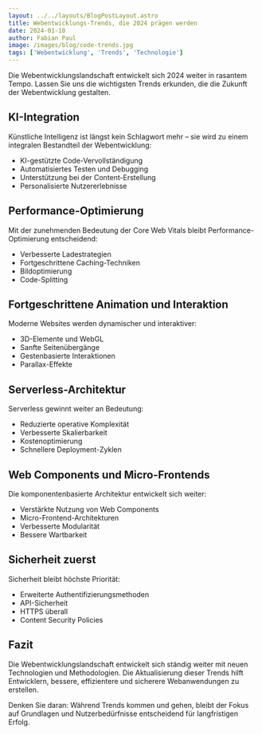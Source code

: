 ```yaml
---
layout: ../../layouts/BlogPostLayout.astro
title: Webentwicklungs-Trends, die 2024 prägen werden
date: 2024-01-10
author: Fabian Paul
image: /images/blog/code-trends.jpg
tags: ['Webentwicklung', 'Trends', 'Technologie']
---
```


Die Webentwicklungslandschaft entwickelt sich 2024 weiter in rasantem Tempo. Lassen Sie uns die wichtigsten Trends erkunden, die die Zukunft der Webentwicklung gestalten.

## KI-Integration

Künstliche Intelligenz ist längst kein Schlagwort mehr – sie wird zu einem integralen Bestandteil der Webentwicklung:

- KI-gestützte Code-Vervollständigung
- Automatisiertes Testen und Debugging
- Unterstützung bei der Content-Erstellung
- Personalisierte Nutzererlebnisse

## Performance-Optimierung

Mit der zunehmenden Bedeutung der Core Web Vitals bleibt Performance-Optimierung entscheidend:

- Verbesserte Ladestrategien
- Fortgeschrittene Caching-Techniken
- Bildoptimierung
- Code-Splitting

## Fortgeschrittene Animation und Interaktion

Moderne Websites werden dynamischer und interaktiver:

- 3D-Elemente und WebGL
- Sanfte Seitenübergänge
- Gestenbasierte Interaktionen
- Parallax-Effekte

## Serverless-Architektur

Serverless gewinnt weiter an Bedeutung:

- Reduzierte operative Komplexität
- Verbesserte Skalierbarkeit
- Kostenoptimierung
- Schnellere Deployment-Zyklen

## Web Components und Micro-Frontends

Die komponentenbasierte Architektur entwickelt sich weiter:

- Verstärkte Nutzung von Web Components
- Micro-Frontend-Architekturen
- Verbesserte Modularität
- Bessere Wartbarkeit

## Sicherheit zuerst

Sicherheit bleibt höchste Priorität:

- Erweiterte Authentifizierungsmethoden
- API-Sicherheit
- HTTPS überall
- Content Security Policies

## Fazit

Die Webentwicklungslandschaft entwickelt sich ständig weiter mit neuen Technologien und Methodologien. Die Aktualisierung dieser Trends hilft Entwicklern, bessere, effizientere und sicherere Webanwendungen zu erstellen.

Denken Sie daran: Während Trends kommen und gehen, bleibt der Fokus auf Grundlagen und Nutzerbedürfnisse entscheidend für langfristigen Erfolg.